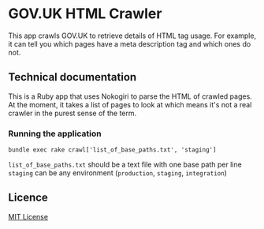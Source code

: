 # GOV.UK HTML Crawler

This app crawls GOV.UK to retrieve details of HTML tag usage.
For example, it can tell you which pages have a meta description tag and which
ones do not.

## Technical documentation

This is a Ruby app that uses Nokogiri to parse the HTML of crawled pages.
At the moment, it takes a list of pages to look at which means it's not a real
crawler in the purest sense of the term.

### Running the application

`bundle exec rake crawl['list_of_base_paths.txt', 'staging']`

`list_of_base_paths.txt` should be a text file with one base path per line
`staging` can be any environment (`production`, `staging`, `integration`)

## Licence

[MIT License](LICENCE.txt)
